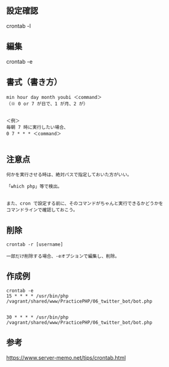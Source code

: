 ## 設定確認
crontab -l

## 編集
crontab -e

## 書式（書き方）
```
min hour day month youbi ＜command＞
（※ 0 or 7 が日で、1 が月、2 が）


＜例＞
毎朝 7 時に実行したい場合、
0 7 * * * ＜command＞


```

## 注意点
```
何かを実行させる時は、絶対パスで指定しておいた方がいい。

「which php」等で検出。


また、cron で設定する前に、そのコマンドがちゃんと実行できるかどうかを
コマンドラインで確認しておこう。
```

## 削除
```
crontab -r [username]

一部だけ削除する場合、-eオプションで編集し、削除。
```


## 作成例
```
crontab -e
15 * * * * /usr/bin/php /vagrant/shared/www/PracticePHP/06_twitter_bot/bot.php


30 * * * * /usr/bin/php /vagrant/shared/www/PracticePHP/06_twitter_bot/bot.php
```


## 参考
https://www.server-memo.net/tips/crontab.html  
